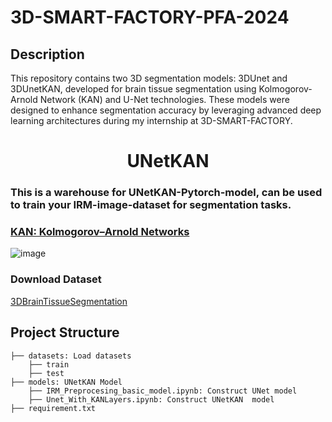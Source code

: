 # 3D-SMART-FACTORY-PFA-2024
## Description
This repository contains two 3D segmentation models: 3DUnet and 3DUnetKAN, developed for brain tissue segmentation using Kolmogorov-Arnold Network (KAN) and U-Net technologies. These models were designed to enhance segmentation accuracy by leveraging advanced deep learning architectures during my internship at 3D-SMART-FACTORY.
<h1 align='center'>UNetKAN</h1>

### This is a warehouse for UNetKAN-Pytorch-model, can be used to train your IRM-image-dataset for segmentation tasks.

### [KAN: Kolmogorov–Arnold Networks](https://arxiv.org/abs/2404.19756)  

![image](https://github.com/CUHK-AIM-Group/U-KAN/blob/main/assets/framework-1.jpg)  

### Download Dataset
[3DBrainTissueSegmentation](https://www.kaggle.com/datasets/soroush361/3dbraintissuesegmentation/data)  

## Project Structure
```
├── datasets: Load datasets
    ├── train
    ├── test
├── models: UNetKAN Model
    ├── IRM_Preprocesing_basic_model.ipynb: Construct UNet model
    ├── Unet_With_KANLayers.ipynb: Construct UNetKAN  model
├── requirement.txt

